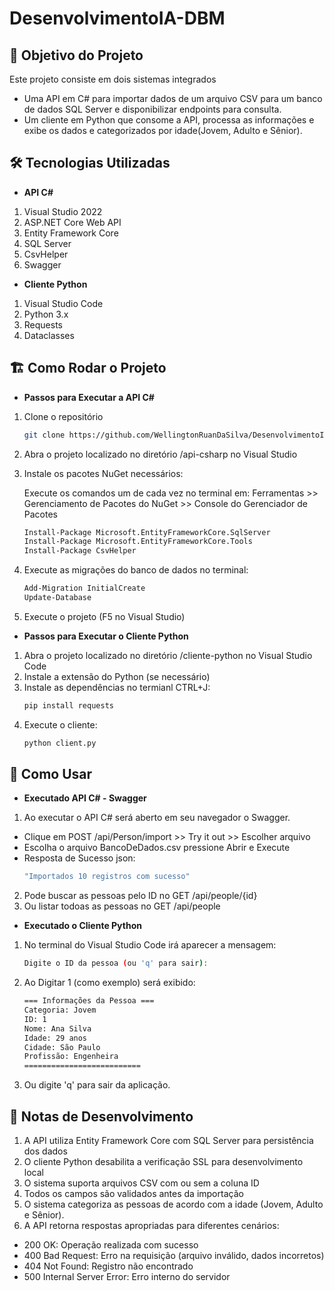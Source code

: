 # DesenvolvimentoIA-DBM

## 📌 Objetivo do Projeto
Este projeto consiste em dois sistemas integrados
- Uma API em C# para importar dados de um arquivo CSV para um banco de dados SQL Server e disponibilizar endpoints para consulta.
- Um cliente em Python que consome a API, processa as informações e exibe os dados e categorizados por idade(Jovem, Adulto e Sênior).

## 🛠️ Tecnologias Utilizadas
- **API C#**
1. Visual Studio 2022
2. ASP.NET Core Web API
3. Entity Framework Core
4. SQL Server
5. CsvHelper
6. Swagger

- **Cliente Python**
1. Visual Studio Code
2. Python 3.x
3. Requests
4. Dataclasses

## 🏗️ Como Rodar o Projeto
- **Passos para Executar a API C#**
1. Clone o repositório
   ```sh
   git clone https://github.com/WellingtonRuanDaSilva/DesenvolvimentoIA-DBM.git
   ```
3. Abra o projeto localizado no diretório /api-csharp no Visual Studio
4. Instale os pacotes NuGet necessários:

   Execute os comandos um de cada vez no terminal em: Ferramentas >> Gerenciamento de Pacotes do NuGet >> Console do Gerenciador de Pacotes
   ```sh
   Install-Package Microsoft.EntityFrameworkCore.SqlServer
   Install-Package Microsoft.EntityFrameworkCore.Tools
   Install-Package CsvHelper
   ```
6. Execute as migrações do banco de dados no terminal:
   ```sh
   Add-Migration InitialCreate
   Update-Database
   ```
7. Execute o projeto (F5 no Visual Studio)

- **Passos para Executar o Cliente Python**
1. Abra o projeto localizado no diretório /cliente-python no Visual Studio Code
2. Instale a extensão do Python (se necessário)
3. Instale as dependências no termianl CTRL+J:
   ```sh
   pip install requests
   ```
4. Execute o cliente:
   ```sh
   python client.py
   ```

## 📱 Como Usar

- **Executado API C# - Swagger**
1. Ao executar o API C# será aberto em seu navegador o Swagger.
- Clique em POST /api/Person/import >> Try it out >> Escolher arquivo
- Escolha o arquivo BancoDeDados.csv pressione Abrir e Execute
- Resposta de Sucesso json:
   ```sh
   "Importados 10 registros com sucesso"
   ```
2. Pode buscar as pessoas pelo ID no GET /api/people/{id}
3. Ou listar todoas as pessoas no GET /api/people
- **Executado o Cliente Python**
1. No terminal do Visual Studio Code irá aparecer a mensagem:
   ```sh
   Digite o ID da pessoa (ou 'q' para sair):
   ```
2. Ao Digitar 1 (como exemplo) será exibido:
   ```sh
   === Informações da Pessoa ===
   Categoria: Jovem
   ID: 1
   Nome: Ana Silva
   Idade: 29 anos
   Cidade: São Paulo
   Profissão: Engenheira
   ==========================

   ```
3. Ou digite 'q' para sair da aplicação.

## 🚀 Notas de Desenvolvimento
1. A API utiliza Entity Framework Core com SQL Server para persistência dos dados
2. O cliente Python desabilita a verificação SSL para desenvolvimento local
3. O sistema suporta arquivos CSV com ou sem a coluna ID
4. Todos os campos são validados antes da importação
5. O sistema categoriza as pessoas de acordo com a idade (Jovem, Adulto e Sênior).
6. A API retorna respostas apropriadas para diferentes cenários:
- 200 OK: Operação realizada com sucesso
- 400 Bad Request: Erro na requisição (arquivo inválido, dados incorretos)
- 404 Not Found: Registro não encontrado
- 500 Internal Server Error: Erro interno do servidor
